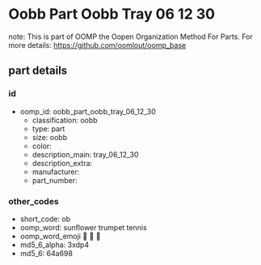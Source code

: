 # Oobb Part Oobb Tray 06 12 30  

note: This is part of OOMP the Oopen Organization Method For Parts. For more details: https://github.com/oomlout/oomp_base

##  part details





### id
* oomp_id: oobb_part_oobb_tray_06_12_30
  * classification: oobb
  * type: part
  * size: oobb
  * color: 
  * description_main: tray_06_12_30
  * description_extra: 
  * manufacturer: 
  * part_number: 

### other_codes
* short_code: ob
* oomp_word: sunflower trumpet tennis
* oomp_word_emoji :sunflower: :trumpet: :tennis:
* md5_6_alpha: 3xdp4
* md5_6: 64a698